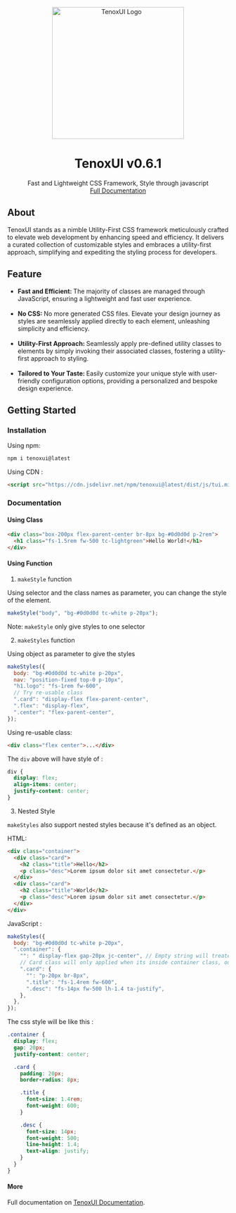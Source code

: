 <p align="center">
<a href="https://tenoxui.web.app/">
<img src="https://tenoxui.web.app/img/tenoxui.svg" alt="TenoxUI Logo" width='300' height='300'
 >
</a>
</p>
<h1 align="center">TenoxUI v0.6.1</h1>
<p align="center">
Fast and Lightweight CSS Framework, Style through javascript
<br>
<a href="https://tenoxui.web.app/docs/start">Full Documentation</a>
</p>

<h2>About</h2>
<p>
TenoxUI stands as a nimble Utility-First CSS framework meticulously crafted to elevate web development by enhancing speed and efficiency. It delivers a curated collection of customizable styles and embraces a utility-first approach, simplifying and expediting the styling process for developers.
</p>

<h2>Feature</h2>

<ul>
  <li>
    <strong> Fast and Efficient: </strong> The majority of classes are managed
    through JavaScript, ensuring a lightweight and fast user experience.
  </li>
  <br />
  <li>
    <strong> No CSS: </strong> No more generated CSS files. Elevate your design
    journey as styles are seamlessly applied directly to each element,
    unleashing simplicity and efficiency.
  </li>
  <br />
  <li>
    <strong> Utility-First Approach: </strong> Seamlessly apply pre-defined
    utility classes to elements by simply invoking their associated classes,
    fostering a utility-first approach to styling.
  </li>
  <br />
  <li>
    <strong> Tailored to Your Taste: </strong> Easily customize your unique
    style with user-friendly configuration options, providing a personalized and
    bespoke design experience.
  </li>
</ul>

<h2>Getting Started</h2>

<h3>Installation</h3>

Using npm:

```bash
npm i tenoxui@latest
```

Using CDN :

```html
<script src="https://cdn.jsdelivr.net/npm/tenoxui@latest/dist/js/tui.min.js"></script>
```

<h3>Documentation</h3>

<h4>Using Class</h4>

```html
<div class="box-200px flex-parent-center br-8px bg-#0d0d0d p-2rem">
  <h1 class="fs-1.5rem fw-500 tc-lightgreen">Hello World!</h1>
</div>
```

<h4>Using Function</h4>

1. `makeStyle` function

Using selector and the class names as parameter, you can change the style of the element.

```js
makeStyle("body", "bg-#0d0d0d tc-white p-20px");
```

Note: `makeStyle` only give styles to one selector

2. `makeStyles` function

Using object as parameter to give the styles

```js
makeStyles({
  body: "bg-#0d0d0d tc-white p-20px",
  nav: "position-fixed top-0 p-10px",
  "h1.logo": "fs-1rem fw-600",
  // Try re-usable class
  ".card": "display-flex flex-parent-center",
  ".flex": "display-flex",
  ".center": "flex-parent-center",
});
```

Using re-usable class:

```html
<div class="flex center">...</div>
```

The `div` above will have style of :

```css
div {
  display: flex;
  align-items: center;
  justify-content: center;
}
```

3. Nested Style

`makeStyles` also support nested styles because it's defined as an object.

HTML:

```html
<div class="container">
  <div class="card">
    <h2 class="title">Hello</h2>
    <p class="desc">Lorem ipsum dolor sit amet consectetur.</p>
  </div>
  <div class="card">
    <h2 class="title">World</h2>
    <p class="desc">Lorem ipsum dolor sit amet consectetur.</p>
  </div>
</div>
```

JavaScript :

```js
makeStyles({
  body: "bg-#0d0d0d tc-white p-20px",
  ".container": {
    "": " display-flex gap-20px jc-center", // Empty string will treated as parent's style
    // Card class will only applied when its inside container class, outside it will not styled
    ".card": {
      "": "p-20px br-8px",
      ".title": "fs-1.4rem fw-600",
      ".desc": "fs-14px fw-500 lh-1.4 ta-justify",
    },
  },
});
```

The css style will be like this :

```css
.container {
  display: flex;
  gap: 20px;
  justify-content: center;

  .card {
    padding: 20px;
    border-radius: 8px;

    .title {
      font-size: 1.4rem;
      font-weight: 600;
    }

    .desc {
      font-size: 14px;
      font-weight: 500;
      line-height: 1.4;
      text-align: justify;
    }
  }
}
```

<h4>More</h4>

Full documentation on [TenoxUI Documentation](https://tenoxui.web.app).
